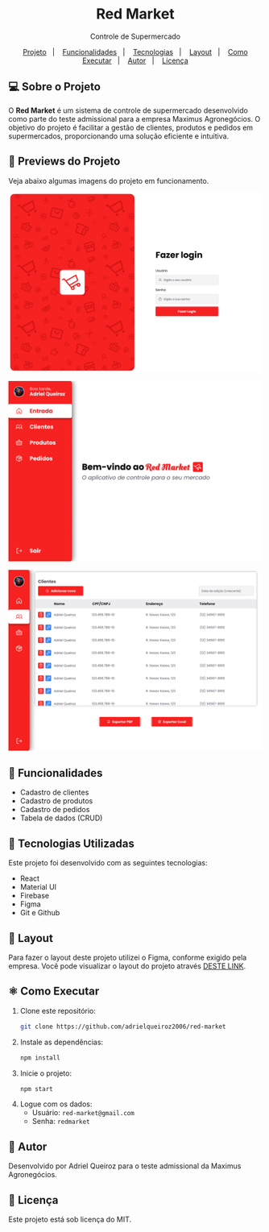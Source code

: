 <h1 align="center"> Red Market </h1>

<p align="center">
Controle de Supermercado

<p align="center">
<a href="#-sobre-o-projeto">Projeto</a>&nbsp;&nbsp;&nbsp;|&nbsp;&nbsp;&nbsp;
<a href="#-funcionalidades">Funcionalidades</a>&nbsp;&nbsp;&nbsp;|&nbsp;&nbsp;&nbsp;
<a href="#-tecnologias-utilizadas">Tecnologias</a>&nbsp;&nbsp;&nbsp;|&nbsp;&nbsp;&nbsp;
<a href="#-layout">Layout</a>&nbsp;&nbsp;&nbsp;|&nbsp;&nbsp;&nbsp;
<a href="#como-executar">Como Executar</a>&nbsp;&nbsp;&nbsp;|&nbsp;&nbsp;&nbsp;
<a href="#autor">Autor</a>&nbsp;&nbsp;&nbsp;|&nbsp;&nbsp;&nbsp;
<a href="#memo-licença">Licença</a>
</p>

## 💻 Sobre o Projeto

O **Red Market** é um sistema de controle de supermercado desenvolvido como parte do teste admissional para a empresa Maximus Agronegócios. O objetivo do projeto é facilitar a gestão de clientes, produtos e pedidos em supermercados, proporcionando uma solução eficiente e intuitiva.

## 📸 Previews do Projeto

Veja abaixo algumas imagens do projeto em funcionamento.

<p align="center">
    <img src=".github/preview1.png" alt="Preview 1" width="600"/>
</p>
<p align="center">
    <img src=".github/preview2.png" alt="Preview 2" width="600"/>
</p>
<p align="center">
    <img src=".github/preview3.png" alt="Preview 3" width="600"/>
</p>

## 🛒 Funcionalidades

- Cadastro de clientes
- Cadastro de produtos
- Cadastro de pedidos
- Tabela de dados (CRUD)

## 🚀 Tecnologias Utilizadas

Este projeto foi desenvolvido com as seguintes tecnologias:

- React
- Material UI
- Firebase
- Figma
- Git e Github

## 🔖 Layout

Para fazer o layout deste projeto utilizei o Figma, conforme exigido pela empresa. Você pode visualizar o layout do projeto através [DESTE LINK](https://www.figma.com/community/file/1522031226309851407).

## ⚛️ Como Executar

1. Clone este repositório:
   ```bash
   git clone https://github.com/adrielqueiroz2006/red-market
   ```
2. Instale as dependências:
   ```bash
   npm install
   ```
3. Inicie o projeto:
   ```bash
   npm start
   ```
4. Logue com os dados:
   - Usuário: `red-market@gmail.com`
   - Senha: `redmarket`

## 🙋 Autor

Desenvolvido por Adriel Queiroz para o teste admissional da Maximus Agronegócios.

## :memo: Licença

Este projeto está sob licença do MIT.
